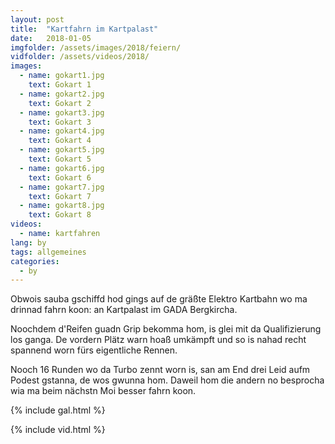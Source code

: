 ```yaml
---
layout: post
title:  "Kartfahrn im Kartpalast"
date:   2018-01-05
imgfolder: /assets/images/2018/feiern/
vidfolder: /assets/videos/2018/
images:
  - name: gokart1.jpg
    text: Gokart 1
  - name: gokart2.jpg
    text: Gokart 2
  - name: gokart3.jpg
    text: Gokart 3
  - name: gokart4.jpg
    text: Gokart 4
  - name: gokart5.jpg
    text: Gokart 5
  - name: gokart6.jpg
    text: Gokart 6
  - name: gokart7.jpg
    text: Gokart 7
  - name: gokart8.jpg
    text: Gokart 8
videos:
  - name: kartfahren
lang: by
tags: allgemeines
categories:
  - by
---
```


Obwois sauba gschiffd hod gings auf de gräßte Elektro Kartbahn wo ma drinnad fahrn koon: an Kartpalast im GADA Bergkircha.

Noochdem d'Reifen guadn Grip bekomma hom, is glei mit da Qualifizierung los ganga. De vordern Plätz warn hoaß umkämpft und so is nahad recht spannend worn fürs eigentliche Rennen.

 Nooch 16 Runden wo da Turbo zennt worn is, san am End drei Leid aufm Podest gstanna, de wos gwunna hom. Daweil hom die andern no besprocha wia ma beim nächstn Moi besser fahrn koon.

{% include gal.html %}

{% include vid.html %}
